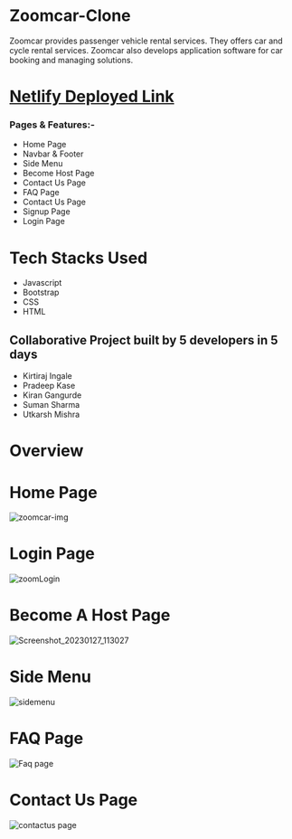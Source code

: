<h1>Zoomcar-Clone</h1>


Zoomcar provides passenger vehicle rental services. They offers car and cycle rental services. Zoomcar also develops application software for car booking and managing solutions.

# [Netlify Deployed Link](dreamy-llama-b91312.netlify.app/)

<h3>Pages & Features:-</h3>

 - Home Page 
 - Navbar & Footer
 - Side Menu 
 - Become Host Page
 - Contact Us Page
 - FAQ Page
 - Contact Us Page
 - Signup Page
 - Login Page

# Tech Stacks Used

- Javascript
- Bootstrap
- CSS
- HTML

## Collaborative Project built by 5 developers in 5 days

 * Kirtiraj Ingale
 * Pradeep Kase
 * Kiran Gangurde
 * Suman Sharma
 * Utkarsh Mishra
 
# Overview

# Home Page

![zoomcar-img](https://user-images.githubusercontent.com/101358022/205242774-901460d3-c1b3-4630-a260-2b5436d8e52a.png)

# Login Page

![zoomLogin](https://user-images.githubusercontent.com/101358022/215020715-f8ba4bad-95f7-4a82-8448-a2e0ac1c6bfd.png)

# Become A Host Page

![Screenshot_20230127_113027](https://user-images.githubusercontent.com/101358022/215020666-3346bfe9-1858-47e3-af5a-4779af261b49.png)

# Side Menu

![sidemenu](https://user-images.githubusercontent.com/101358022/215020773-609b2246-e118-41fd-ad45-5def8885eee7.png)

# FAQ Page
![Faq page](https://user-images.githubusercontent.com/101358022/215020798-03e991b6-e01b-4fef-a240-da442a843816.png)


# Contact Us Page
    
![contactus page](https://user-images.githubusercontent.com/101358022/215020835-796aef25-b1af-491a-9e68-1586de148613.png)


